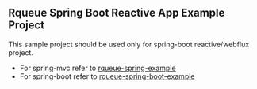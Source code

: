 ## Rqueue Spring Boot Reactive App Example Project

This sample project should be used only for spring-boot reactive/webflux project.

* For spring-mvc refer
  to [rqueue-spring-example](https://github.com/sonus21/rqueue/tree/master/rqueue-spring-example)
* For spring-boot refer
  to [rqueue-spring-boot-example](https://github.com/sonus21/rqueue/tree/master/rqueue-spring-boot-example)

